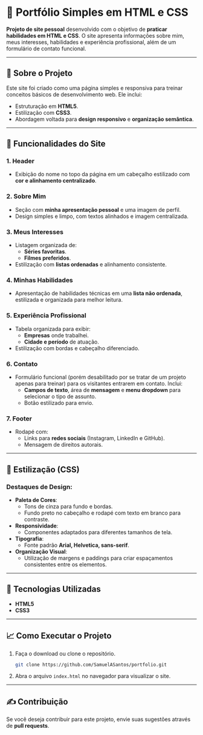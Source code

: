 # 💼 Portfólio Simples em HTML e CSS  
**Projeto de site pessoal** desenvolvido com o objetivo de **praticar habilidades em HTML e CSS**. O site apresenta informações sobre mim, meus interesses, habilidades e experiência profissional, além de um formulário de contato funcional.  

---

## 📌 **Sobre o Projeto**  
Este site foi criado como uma página simples e responsiva para treinar conceitos básicos de desenvolvimento web. Ele inclui:  
- Estruturação em **HTML5**.  
- Estilização com **CSS3**.  
- Abordagem voltada para **design responsivo** e **organização semântica**.  

---

## 🌟 **Funcionalidades do Site**  

### **1. Header**  
- Exibição do nome no topo da página em um cabeçalho estilizado com **cor e alinhamento centralizado**.  

### **2. Sobre Mim**  
- Seção com **minha apresentação pessoal** e uma imagem de perfil.  
- Design simples e limpo, com textos alinhados e imagem centralizada.  

### **3. Meus Interesses**  
- Listagem organizada de:  
  - **Séries favoritas**.  
  - **Filmes preferidos**.  
- Estilização com **listas ordenadas** e alinhamento consistente.  

### **4. Minhas Habilidades**  
- Apresentação de habilidades técnicas em uma **lista não ordenada**, estilizada e organizada para melhor leitura.  

### **5. Experiência Profissional**  
- Tabela organizada para exibir:  
  - **Empresas** onde trabalhei.  
  - **Cidade e período** de atuação.  
- Estilização com bordas e cabeçalho diferenciado.  

### **6. Contato**  
- Formulário funcional (porém desabilitado por se tratar de um projeto apenas para treinar) para os visitantes entrarem em contato. Inclui:  
  - **Campos de texto**, área de **mensagem** e **menu dropdown** para selecionar o tipo de assunto.  
  - Botão estilizado para envio.  

### **7. Footer**  
- Rodapé com:  
  - Links para **redes sociais** (Instagram, LinkedIn e GitHub).  
  - Mensagem de direitos autorais.  

---

## 🎨 **Estilização (CSS)**  

### **Destaques de Design**:  
- **Paleta de Cores**:  
  - Tons de cinza para fundo e bordas.  
  - Fundo preto no cabeçalho e rodapé com texto em branco para contraste.  
- **Responsividade**:  
  - Componentes adaptados para diferentes tamanhos de tela.  
- **Tipografia**:  
  - Fonte padrão **Arial, Helvetica, sans-serif**.  
- **Organização Visual**:  
  - Utilização de margens e paddings para criar espaçamentos consistentes entre os elementos.  

---

## 🚀 **Tecnologias Utilizadas**  
- **HTML5**  
- **CSS3**  

---

## 📈 **Como Executar o Projeto**  
1. Faça o download ou clone o repositório.  
   ```bash
   git clone https://github.com/SamuelASantos/portfolio.git
   ```
2. Abra o arquivo `index.html` no navegador para visualizar o site.  

---

## ✍️ **Contribuição**  
Se você deseja contribuir para este projeto, envie suas sugestões através de **pull requests**.  
